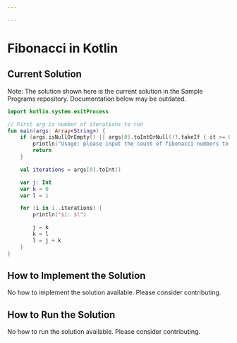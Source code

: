 ```yaml
---

---
```


# Fibonacci in Kotlin

## Current Solution

Note: The solution shown here is the current solution in the Sample Programs repository. Documentation below may be outdated.

```Kotlin
import kotlin.system.exitProcess

// First arg is number of iterations to run
fun main(args: Array<String>) {
    if (args.isNullOrEmpty() || args[0].toIntOrNull()?.takeIf { it >= 0 } == null) {
        println("Usage: please input the count of fibonacci numbers to output")
        return
    }

    val iterations = args[0].toInt()

    var j: Int
    var k = 0
    var l = 1

    for (i in 1..iterations) {
        println("$i: $l")

        j = k
        k = l
        l = j + k
    }
}
```

## How to Implement the Solution

No how to implement the solution available. Please consider contributing.

## How to Run the Solution

No how to run the solution available. Please consider contributing.